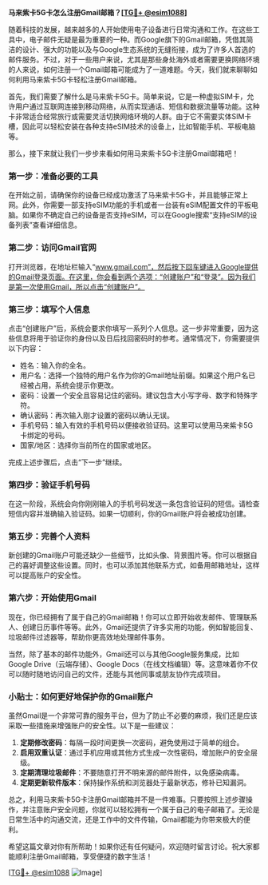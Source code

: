 **马来紫卡5G卡怎么注册Gmail邮箱？[[TG💪+ @esim1088](https://t.me/s/esim1088)]**

随着科技的发展，越来越多的人开始使用电子设备进行日常沟通和工作。在这些工具中，电子邮件无疑是最为重要的一种。而Google旗下的Gmail邮箱，凭借其简洁的设计、强大的功能以及与Google生态系统的无缝衔接，成为了许多人首选的邮件服务。不过，对于一些用户来说，尤其是那些身处海外或者需要更换网络环境的人来说，如何注册一个Gmail邮箱可能成为了一道难题。今天，我们就来聊聊如何利用马来紫卡5G卡轻松注册Gmail邮箱。

首先，我们需要了解什么是马来紫卡5G卡。简单来说，它是一种虚拟SIM卡，允许用户通过互联网连接到移动网络，从而实现通话、短信和数据流量等功能。这种卡非常适合经常旅行或需要灵活切换网络环境的人群。由于它不需要实体SIM卡槽，因此可以轻松安装在各种支持eSIM技术的设备上，比如智能手机、平板电脑等。

那么，接下来就让我们一步步来看如何用马来紫卡5G卡注册Gmail邮箱吧！

### **第一步：准备必要的工具**
在开始之前，请确保你的设备已经成功激活了马来紫卡5G卡，并且能够正常上网。此外，你需要一部支持eSIM功能的手机或者一台装有eSIM配置文件的平板电脑。如果你不确定自己的设备是否支持eSIM，可以在Google搜索“支持eSIM的设备列表”查看详细信息。

### **第二步：访问Gmail官网**
打开浏览器，在地址栏输入“www.gmail.com”，然后按下回车键进入Google提供的Gmail登录页面。在这里，你会看到两个选项：“创建账户”和“登录”。因为我们是第一次使用Gmail，所以点击“创建账户”。

### **第三步：填写个人信息**
点击“创建账户”后，系统会要求你填写一系列个人信息。这一步非常重要，因为这些信息将用于验证你的身份以及日后找回密码时的参考。通常情况下，你需要提供以下内容：
- 姓名：输入你的全名。
- 用户名：选择一个独特的用户名作为你的Gmail地址前缀。如果这个用户名已经被占用，系统会提示你更改。
- 密码：设置一个安全且容易记住的密码。建议包含大小写字母、数字和特殊字符。
- 确认密码：再次输入刚才设置的密码以确认无误。
- 手机号码：输入有效的手机号码以便接收验证码。这里可以使用马来紫卡5G卡绑定的号码。
- 国家/地区：选择你当前所在的国家或地区。

完成上述步骤后，点击“下一步”继续。

### **第四步：验证手机号码**
在这一阶段，系统会向你刚刚输入的手机号码发送一条包含验证码的短信。请检查短信内容并准确输入验证码。如果一切顺利，你的Gmail账户将会被成功创建。

### **第五步：完善个人资料**
新创建的Gmail账户可能还缺少一些细节，比如头像、背景图片等。你可以根据自己的喜好调整这些设置。同时，也可以添加其他联系方式，如备用邮箱地址，这样可以提高账户的安全性。

### **第六步：开始使用Gmail**
现在，你已经拥有了属于自己的Gmail邮箱！你可以立即开始收发邮件、管理联系人、创建日历事件等等。此外，Gmail还提供了许多实用的功能，例如智能回复、垃圾邮件过滤器等，帮助你更高效地处理邮件事务。

当然，除了基本的邮件功能外，Gmail还可以与其他Google服务集成，比如Google Drive（云端存储）、Google Docs（在线文档编辑）等。这意味着你不仅可以随时随地访问自己的文件，还能与其他同事或朋友协作完成项目。

### **小贴士：如何更好地保护你的Gmail账户**
虽然Gmail是一个非常可靠的服务平台，但为了防止不必要的麻烦，我们还是应该采取一些措施来增强账户的安全性。以下是一些建议：
1. **定期修改密码**：每隔一段时间更换一次密码，避免使用过于简单的组合。
2. **启用双重认证**：通过手机应用或其他方式生成一次性密码，增加账户的安全层级。
3. **定期清理垃圾邮件**：不要随意打开不明来源的邮件附件，以免感染病毒。
4. **定期更新软件版本**：保持操作系统和浏览器处于最新状态，修补已知漏洞。

总之，利用马来紫卡5G卡注册Gmail邮箱并不是一件难事。只要按照上述步骤操作，并注意账户安全问题，你就可以轻松拥有一个属于自己的电子邮箱了。无论是日常生活中的沟通交流，还是工作中的文件传输，Gmail都能为你带来极大的便利。

希望这篇文章对你有所帮助！如果你还有任何疑问，欢迎随时留言讨论。祝大家都能顺利注册Gmail邮箱，享受便捷的数字生活！

[[TG💪+ @esim1088](https://t.me/s/esim1088) ![Image](https://i.postimg.cc/4NQfJmqS/Snipaste-2025-05-13-00-14-12.png)]